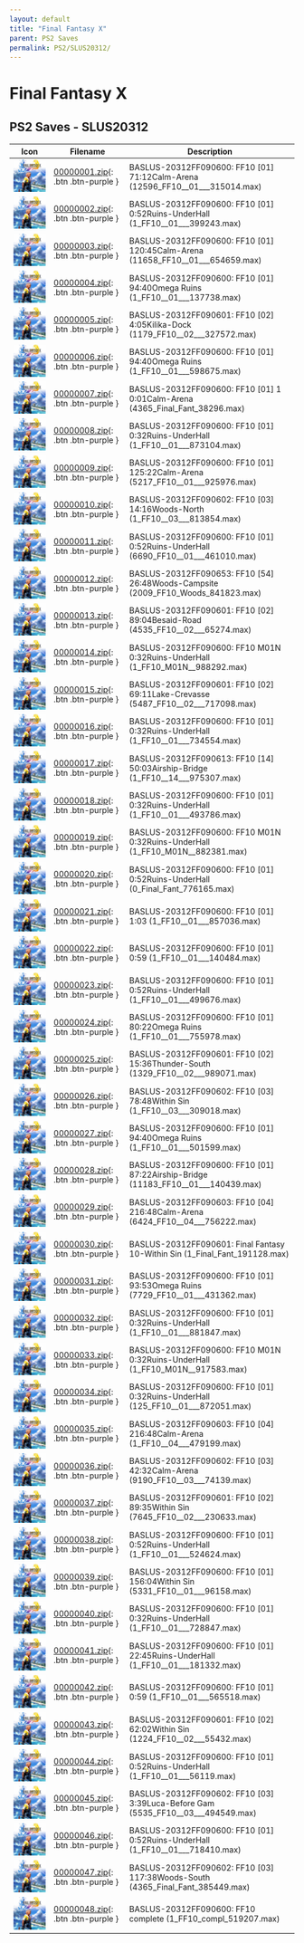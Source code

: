 ```yaml
---
layout: default
title: "Final Fantasy X"
parent: PS2 Saves
permalink: PS2/SLUS20312/
---
```

# Final Fantasy X

## PS2 Saves - SLUS20312

| Icon | Filename | Description |
|------|----------|-------------|
| ![Final Fantasy X](icon0.png) | [00000001.zip](00000001.zip){: .btn .btn-purple } | BASLUS-20312FF090600: FF10 [01]  71:12Calm-Arena (12596_FF10__01___315014.max) |
| ![Final Fantasy X](icon0.png) | [00000002.zip](00000002.zip){: .btn .btn-purple } | BASLUS-20312FF090600: FF10 [01]   0:52Ruins-UnderHall (1_FF10__01___399243.max) |
| ![Final Fantasy X](icon0.png) | [00000003.zip](00000003.zip){: .btn .btn-purple } | BASLUS-20312FF090600: FF10 [01] 120:45Calm-Arena (11658_FF10__01___654659.max) |
| ![Final Fantasy X](icon0.png) | [00000004.zip](00000004.zip){: .btn .btn-purple } | BASLUS-20312FF090600: FF10 [01]  94:40Omega Ruins (1_FF10__01___137738.max) |
| ![Final Fantasy X](icon0.png) | [00000005.zip](00000005.zip){: .btn .btn-purple } | BASLUS-20312FF090601: FF10 [02]   4:05Kilika-Dock (1179_FF10__02___327572.max) |
| ![Final Fantasy X](icon0.png) | [00000006.zip](00000006.zip){: .btn .btn-purple } | BASLUS-20312FF090600: FF10 [01]  94:40Omega Ruins (1_FF10__01___598675.max) |
| ![Final Fantasy X](icon0.png) | [00000007.zip](00000007.zip){: .btn .btn-purple } | BASLUS-20312FF090600: FF10 [01] 1 0:01Calm-Arena (4365_Final_Fant_38296.max) |
| ![Final Fantasy X](icon0.png) | [00000008.zip](00000008.zip){: .btn .btn-purple } | BASLUS-20312FF090600: FF10 [01]   0:32Ruins-UnderHall (1_FF10__01___873104.max) |
| ![Final Fantasy X](icon0.png) | [00000009.zip](00000009.zip){: .btn .btn-purple } | BASLUS-20312FF090600: FF10 [01] 125:22Calm-Arena (5217_FF10__01___925976.max) |
| ![Final Fantasy X](icon0.png) | [00000010.zip](00000010.zip){: .btn .btn-purple } | BASLUS-20312FF090602: FF10 [03]  14:16Woods-North (1_FF10__03___813854.max) |
| ![Final Fantasy X](icon0.png) | [00000011.zip](00000011.zip){: .btn .btn-purple } | BASLUS-20312FF090600: FF10 [01]   0:52Ruins-UnderHall (6690_FF10__01___461010.max) |
| ![Final Fantasy X](icon0.png) | [00000012.zip](00000012.zip){: .btn .btn-purple } | BASLUS-20312FF090653: FF10 [54]  26:48Woods-Campsite (2009_FF10_Woods_841823.max) |
| ![Final Fantasy X](icon0.png) | [00000013.zip](00000013.zip){: .btn .btn-purple } | BASLUS-20312FF090601: FF10 [02]  89:04Besaid-Road (4535_FF10__02___65274.max) |
| ![Final Fantasy X](icon0.png) | [00000014.zip](00000014.zip){: .btn .btn-purple } | BASLUS-20312FF090600: FF10 M01N   0:32Ruins-UnderHall (1_FF10_M01N__988292.max) |
| ![Final Fantasy X](icon0.png) | [00000015.zip](00000015.zip){: .btn .btn-purple } | BASLUS-20312FF090601: FF10 [02]  69:11Lake-Crevasse (5487_FF10__02___717098.max) |
| ![Final Fantasy X](icon0.png) | [00000016.zip](00000016.zip){: .btn .btn-purple } | BASLUS-20312FF090600: FF10 [01]   0:32Ruins-UnderHall (1_FF10__01___734554.max) |
| ![Final Fantasy X](icon0.png) | [00000017.zip](00000017.zip){: .btn .btn-purple } | BASLUS-20312FF090613: FF10 [14]  50:03Airship-Bridge (1_FF10__14___975307.max) |
| ![Final Fantasy X](icon0.png) | [00000018.zip](00000018.zip){: .btn .btn-purple } | BASLUS-20312FF090600: FF10 [01]   0:32Ruins-UnderHall (1_FF10__01___493786.max) |
| ![Final Fantasy X](icon0.png) | [00000019.zip](00000019.zip){: .btn .btn-purple } | BASLUS-20312FF090600: FF10 M01N   0:32Ruins-UnderHall (1_FF10_M01N__882381.max) |
| ![Final Fantasy X](icon0.png) | [00000020.zip](00000020.zip){: .btn .btn-purple } | BASLUS-20312FF090600: FF10 [01]   0:52Ruins-UnderHall (0_Final_Fant_776165.max) |
| ![Final Fantasy X](icon0.png) | [00000021.zip](00000021.zip){: .btn .btn-purple } | BASLUS-20312FF090600: FF10 [01]   1:03 (1_FF10__01___857036.max) |
| ![Final Fantasy X](icon0.png) | [00000022.zip](00000022.zip){: .btn .btn-purple } | BASLUS-20312FF090600: FF10 [01]   0:59 (1_FF10__01___140484.max) |
| ![Final Fantasy X](icon0.png) | [00000023.zip](00000023.zip){: .btn .btn-purple } | BASLUS-20312FF090600: FF10 [01]   0:52Ruins-UnderHall (1_FF10__01___499676.max) |
| ![Final Fantasy X](icon0.png) | [00000024.zip](00000024.zip){: .btn .btn-purple } | BASLUS-20312FF090600: FF10 [01]  80:22Omega Ruins (1_FF10__01___755978.max) |
| ![Final Fantasy X](icon0.png) | [00000025.zip](00000025.zip){: .btn .btn-purple } | BASLUS-20312FF090601: FF10 [02]  15:36Thunder-South (1329_FF10__02___989071.max) |
| ![Final Fantasy X](icon0.png) | [00000026.zip](00000026.zip){: .btn .btn-purple } | BASLUS-20312FF090602: FF10 [03]  78:48Within Sin (1_FF10__03___309018.max) |
| ![Final Fantasy X](icon0.png) | [00000027.zip](00000027.zip){: .btn .btn-purple } | BASLUS-20312FF090600: FF10 [01]  94:40Omega Ruins (1_FF10__01___501599.max) |
| ![Final Fantasy X](icon0.png) | [00000028.zip](00000028.zip){: .btn .btn-purple } | BASLUS-20312FF090600: FF10 [01]  87:22Airship-Bridge (11183_FF10__01___140439.max) |
| ![Final Fantasy X](icon0.png) | [00000029.zip](00000029.zip){: .btn .btn-purple } | BASLUS-20312FF090603: FF10 [04] 216:48Calm-Arena (6424_FF10__04___756222.max) |
| ![Final Fantasy X](icon0.png) | [00000030.zip](00000030.zip){: .btn .btn-purple } | BASLUS-20312FF090601: Final Fantasy 10-Within Sin (1_Final_Fant_191128.max) |
| ![Final Fantasy X](icon0.png) | [00000031.zip](00000031.zip){: .btn .btn-purple } | BASLUS-20312FF090600: FF10 [01]  93:53Omega Ruins (7729_FF10__01___431362.max) |
| ![Final Fantasy X](icon0.png) | [00000032.zip](00000032.zip){: .btn .btn-purple } | BASLUS-20312FF090600: FF10 [01]   0:32Ruins-UnderHall (1_FF10__01___881847.max) |
| ![Final Fantasy X](icon0.png) | [00000033.zip](00000033.zip){: .btn .btn-purple } | BASLUS-20312FF090600: FF10 M01N   0:32Ruins-UnderHall (1_FF10_M01N__917583.max) |
| ![Final Fantasy X](icon0.png) | [00000034.zip](00000034.zip){: .btn .btn-purple } | BASLUS-20312FF090600: FF10 [01]   0:32Ruins-UnderHall (125_FF10__01___872051.max) |
| ![Final Fantasy X](icon0.png) | [00000035.zip](00000035.zip){: .btn .btn-purple } | BASLUS-20312FF090603: FF10 [04] 216:48Calm-Arena (1_FF10__04___479199.max) |
| ![Final Fantasy X](icon0.png) | [00000036.zip](00000036.zip){: .btn .btn-purple } | BASLUS-20312FF090602: FF10 [03]  42:32Calm-Arena (9190_FF10__03___74139.max) |
| ![Final Fantasy X](icon0.png) | [00000037.zip](00000037.zip){: .btn .btn-purple } | BASLUS-20312FF090601: FF10 [02]  89:35Within Sin (7645_FF10__02___230633.max) |
| ![Final Fantasy X](icon0.png) | [00000038.zip](00000038.zip){: .btn .btn-purple } | BASLUS-20312FF090600: FF10 [01]   0:52Ruins-UnderHall (1_FF10__01___524624.max) |
| ![Final Fantasy X](icon0.png) | [00000039.zip](00000039.zip){: .btn .btn-purple } | BASLUS-20312FF090600: FF10 [01] 156:04Within Sin (5331_FF10__01___96158.max) |
| ![Final Fantasy X](icon0.png) | [00000040.zip](00000040.zip){: .btn .btn-purple } | BASLUS-20312FF090600: FF10 [01]   0:32Ruins-UnderHall (1_FF10__01___728847.max) |
| ![Final Fantasy X](icon0.png) | [00000041.zip](00000041.zip){: .btn .btn-purple } | BASLUS-20312FF090600: FF10 [01]  22:45Ruins-UnderHall (1_FF10__01___181332.max) |
| ![Final Fantasy X](icon0.png) | [00000042.zip](00000042.zip){: .btn .btn-purple } | BASLUS-20312FF090600: FF10 [01]   0:59 (1_FF10__01___565518.max) |
| ![Final Fantasy X](icon0.png) | [00000043.zip](00000043.zip){: .btn .btn-purple } | BASLUS-20312FF090601: FF10 [02]  62:02Within Sin (1224_FF10__02___55432.max) |
| ![Final Fantasy X](icon0.png) | [00000044.zip](00000044.zip){: .btn .btn-purple } | BASLUS-20312FF090600: FF10 [01]   0:52Ruins-UnderHall (1_FF10__01___56119.max) |
| ![Final Fantasy X](icon0.png) | [00000045.zip](00000045.zip){: .btn .btn-purple } | BASLUS-20312FF090602: FF10 [03]   3:39Luca-Before Gam (5535_FF10__03___494549.max) |
| ![Final Fantasy X](icon0.png) | [00000046.zip](00000046.zip){: .btn .btn-purple } | BASLUS-20312FF090600: FF10 [01]   0:52Ruins-UnderHall (1_FF10__01___718410.max) |
| ![Final Fantasy X](icon0.png) | [00000047.zip](00000047.zip){: .btn .btn-purple } | BASLUS-20312FF090602: FF10 [03] 117:38Woods-South (4365_Final_Fant_385449.max) |
| ![Final Fantasy X](icon0.png) | [00000048.zip](00000048.zip){: .btn .btn-purple } | BASLUS-20312FF090600: FF10 complete (1_FF10_compl_519207.max) |
